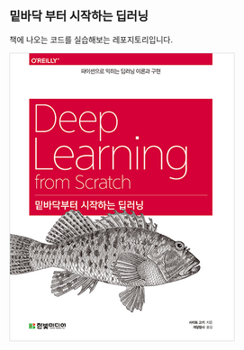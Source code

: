 ## 밑바닥 부터 시작하는 딥러닝
책에 나오는 코드를 실습해보는 레포지토리입니다.


![](https://github.com/gusah009/AI_study/blob/master/DL_study/%EB%B0%91%EB%B0%94%EB%8B%A5%EB%B6%80%ED%84%B0%20%EC%8B%9C%EC%9E%91%ED%95%98%EB%8A%94%20%EB%94%A5%EB%9F%AC%EB%8B%9D%20%ED%91%9C%EC%A7%80.jpg)
